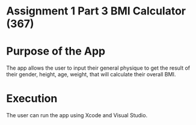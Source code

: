 # Assignment 1 Part 3 BMI Calculator (367) 

# Purpose of the App 
The app allows the user to input their general physique to get the result of their gender, height, age, weight, that will calculate their overall BMI.

# Execution 
The user can run the app using Xcode and Visual Studio. 
